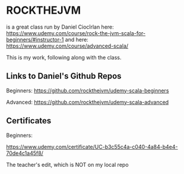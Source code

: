 # ROCKTHEJVM
is a great class run by Daniel Ciocîrlan here:
https://www.udemy.com/course/rock-the-jvm-scala-for-beginners/#instructor-1
and here:
https://www.udemy.com/course/advanced-scala/

This is my work, following along with the class.

## Links to Daniel's Github Repos
Beginners: https://github.com/rockthejvm/udemy-scala-beginners

Advanced: https://github.com/rockthejvm/udemy-scala-advanced

## Certificates
Beginners:

https://www.udemy.com/certificate/UC-b3c55c4a-c040-4a84-b4e4-70de4c1a45f8/

The teacher's edit, which is NOT on my local repo

